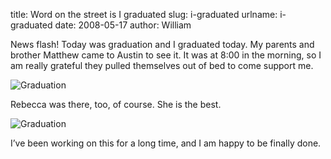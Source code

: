 title: Word on the street is I graduated
slug: i-graduated
urlname: i-graduated
date: 2008-05-17
author: William

News flash! Today was graduation and I graduated today. My parents and brother
Matthew came to Austin to see it. It was at 8:00 in the morning, so I am really
grateful they pulled themselves out of bed to come support me.

<img src="{static}/images/2008-05-17-graduation-01.jpg" alt="Graduation" class="img-fluid">

Rebecca was there, too, of course. She is the best.

<img src="{static}/images/2008-05-17-graduation-02.jpg" alt="Graduation" class="img-fluid">

I&#x02bc;ve been working on this for a long time, and I am happy to be finally
done.
